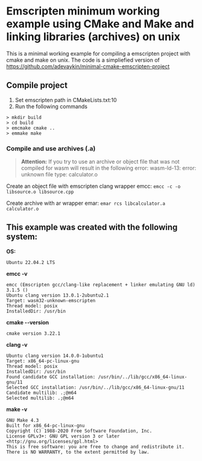 # Emscripten minimum working example using CMake and Make and linking libraries (archives) on unix
This is a minimal working example for compiling a emscripten project with cmake and make on unix. The code is a simpliefied version of https://github.com/adevaykin/minimal-cmake-emscripten-project

## Compile project
1. Set emscripten path in CMakeLists.txt:10
2. Run the following commands
```
> mkdir build
> cd build
> emcmake cmake ..
> emmake make
```


### Compile and use archives (.a) 
> **Attention:** If you try to use an archive or object file that was not compiled for wasm will result in the following error: wasm-ld-13: error: unknown file type: calculator.o

Create an object file with emscripten clang wrapper emcc: `emcc -c -o libsource.o libsource.cpp` 

Create archive with ar wrapper emar: `emar rcs libcalculator.a calculator.o`
## This example was created with the following system: 
**OS:**
```
Ubuntu 22.04.2 LTS
```
**emcc -v**
```
emcc (Emscripten gcc/clang-like replacement + linker emulating GNU ld) 3.1.5 ()
Ubuntu clang version 13.0.1-2ubuntu2.1
Target: wasm32-unknown-emscripten
Thread model: posix
InstalledDir: /usr/bin
```
**cmake --version**
```
cmake version 3.22.1
```
**clang -v**
```
Ubuntu clang version 14.0.0-1ubuntu1
Target: x86_64-pc-linux-gnu
Thread model: posix
InstalledDir: /usr/bin
Found candidate GCC installation: /usr/bin/../lib/gcc/x86_64-linux-gnu/11
Selected GCC installation: /usr/bin/../lib/gcc/x86_64-linux-gnu/11
Candidate multilib: .;@m64
Selected multilib: .;@m64
```
**make -v**
```
GNU Make 4.3
Built for x86_64-pc-linux-gnu
Copyright (C) 1988-2020 Free Software Foundation, Inc.
License GPLv3+: GNU GPL version 3 or later <http://gnu.org/licenses/gpl.html>
This is free software: you are free to change and redistribute it.
There is NO WARRANTY, to the extent permitted by law.
```
